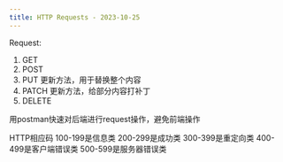 ```yaml
---
title: HTTP Requests - 2023-10-25
---
```


Request:
1. GET
2. POST
3. PUT 更新方法，用于替换整个内容
4. PATCH 更新方法，给部分内容打补丁
5. DELETE

用postman快速对后端进行request操作，避免前端操作

HTTP相应码
100-199是信息类
200-299是成功类
300-399是重定向类
400-499是客户端错误类
500-599是服务器错误类
